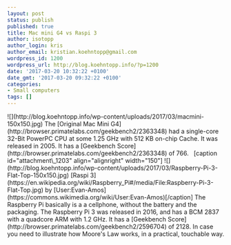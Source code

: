 ```yaml
---
layout: post
status: publish
published: true
title: Mac mini G4 vs Raspi 3
author: isotopp
author_login: kris
author_email: kristian.koehntopp@gmail.com
wordpress_id: 1200
wordpress_url: http://blog.koehntopp.info/?p=1200
date: '2017-03-20 10:32:22 +0100'
date_gmt: '2017-03-20 09:32:22 +0100'
categories:
- Small computers
tags: []
---
```

<p> ![](http://blog.koehntopp.info/wp-content/uploads/2017/03/macmini-150x150.jpg) The [Original Mac Mini G4](http://browser.primatelabs.com/geekbench2/2363348) had a single-core 32-Bit PowerPC CPU at some 1.25&nbsp;GHz with 512 KB on-chip Cache. It was released in 2005. It has a [Geekbench Score](http://browser.primatelabs.com/geekbench2/2363348) of 766. &nbsp; [caption id="attachment\_1203" align="alignright" width="150"] ![](http://blog.koehntopp.info/wp-content/uploads/2017/03/Raspberry-Pi-3-Flat-Top-150x150.jpg) [Raspi 3](https://en.wikipedia.org/wiki/Raspberry_Pi#/media/File:Raspberry-Pi-3-Flat-Top.jpg) by [User:Evan-Amos](https://commons.wikimedia.org/wiki/User:Evan-Amos)[/caption] The Raspberry Pi basically is a a cellphone, without the battery and the packaging. The Raspberry Pi 3 was released in 2016, and has a BCM 2837 with a quadcore ARM with 1.2 GHz. It has a [Geekbench Score](http://browser.primatelabs.com/geekbench2/2596704) of 2128. In case you need to illustrate how Moore's Law works, in a practical, touchable way.</p>
